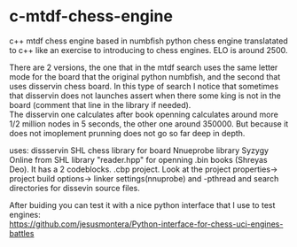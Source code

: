 # c-mtdf-chess-engine
c++ mtdf chess engine based in numbfish python chess engine translatated to c++ like an exercise to introducing to chess engines. ELO is around 2500.

There are 2 versions, the one that in the mtdf search uses the same letter mode for the board that the original python numbfish, and the second that uses disservin chess board. In this type of search I notice that sometimes that disservin does not launches assert when there some king is not in the board (comment that line in the library if needed).  
The disservin one calculates after book openning calculates around more 1/2 million nodes in 5 seconds, the other one around 350000. But because it does not imoplement prunning does not go so far deep in depth. 

uses:
dissservin SHL chess library for board
Nnueprobe library 
Syzygy Online from SHL library 
"reader.hpp" for openning .bin books (Shreyas Deo). 
It has a 2 codeblocks. .cbp project. Look at the project properties-> project build options-> linker settings(nnuprobe) and -pthread and search directories for dissevin source files. 

After buiding you can test it with a nice python interface that I use to test engines:  
https://github.com/jesusmontera/Python-interface-for-chess-uci-engines-battles
